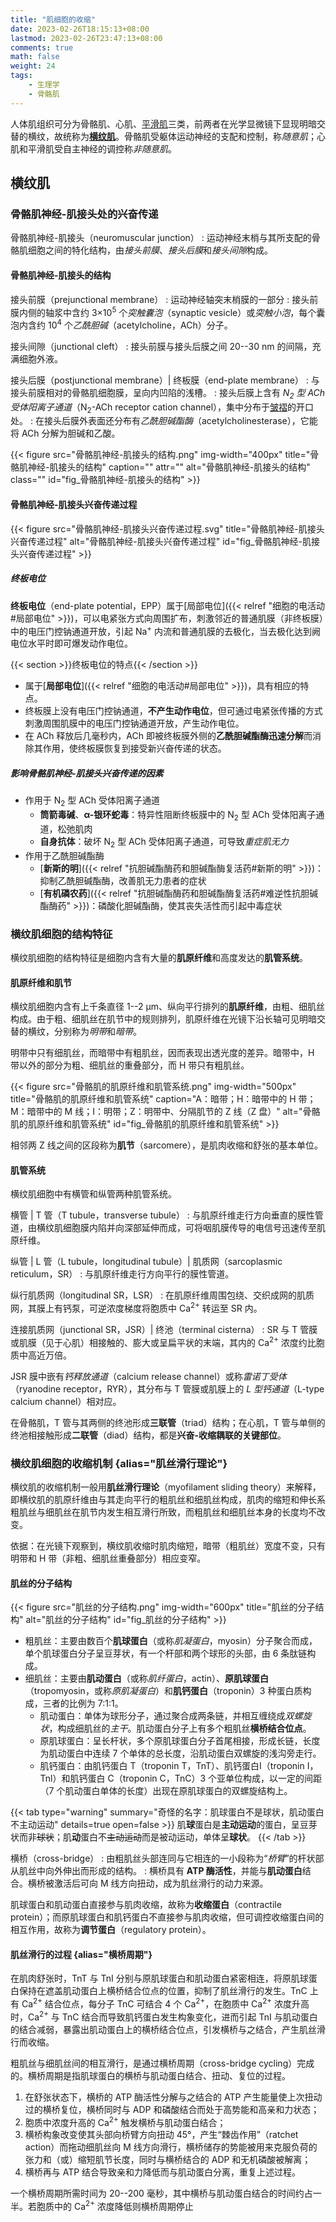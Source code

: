 ```yaml
---
title: "肌细胞的收缩"
date: 2023-02-26T18:15:13+08:00
lastmod: 2023-02-26T23:47:13+08:00
comments: true
math: false
weight: 24
tags:
    - 生理学
    - 骨骼肌
---
```


人体肌组织可分为骨骼肌、心肌、[平滑肌](#平滑肌)三类，前两者在光学显微镜下显现明暗交替的横纹，故统称为[**横纹肌**](#横纹肌)。骨骼肌受躯体运动神经的支配和控制，称*随意肌*；心肌和平滑肌受自主神经的调控称*非随意肌*。

<!--more-->

## 横纹肌

### 骨骼肌神经-肌接头处的兴奋传递

骨骼肌神经-肌接头（neuromuscular junction）
: 运动神经末梢与其所支配的骨骼肌细胞之间的特化结构，由*接头前膜*、*接头后膜*和*接头间隙*构成。

<!--separator-->

#### 骨骼肌神经-肌接头的结构

接头前膜（prejunctional membrane）
: 运动神经轴突末梢膜的一部分
: 接头前膜内侧的轴浆中含约 3×10<sup>5</sup> 个*突触囊泡*（synaptic vesicle）或*突触小泡*，每个囊泡内含约 10<sup>4</sup> 个*乙酰胆碱*（acetylcholine，ACh）分子。

接头间隙（junctional cleft）
: 接头前膜与接头后膜之间 20--30 nm 的间隔，充满细胞外液。

接头后膜（postjunctional membrane）| 终板膜（end-plate membrane）
: 与接头前膜相对的骨骼肌细胞膜，呈向内凹陷的浅槽。
: 接头后膜上含有 *N<sub>2</sub> 型 ACh 受体阳离子通道*（N<sub>2</sub>-ACh receptor cation channel），集中分布于[皱褶](#fig_骨骼肌神经-肌接头的结构)的开口处。
: 在接头后膜外表面还分布有*乙酰胆碱酯酶*（acetylcholinesterase），它能将 ACh 分解为胆碱和乙酸。

{{< figure src="骨骼肌神经-肌接头的结构.png" img-width="400px" title="骨骼肌神经-肌接头的结构" caption="" attr="" alt="骨骼肌神经-肌接头的结构" class="" id="fig_骨骼肌神经-肌接头的结构" >}}

#### 骨骼肌神经-肌接头兴奋传递过程

{{< figure src="骨骼肌神经-肌接头兴奋传递过程.svg" title="骨骼肌神经-肌接头兴奋传递过程" alt="骨骼肌神经-肌接头兴奋传递过程" id="fig_骨骼肌神经-肌接头兴奋传递过程" >}}

##### 终板电位

**终板电位**（end-plate potential，EPP）属于[局部电位]({{< relref "细胞的电活动#局部电位" >}})，可以电紧张方式向周围扩布，刺激邻近的普通肌膜（非终板膜）中的电压门控钠通道开放，引起 Na<sup>+</sup> 内流和普通肌膜的去极化，当去极化达到阙电位水平时即可爆发动作电位。

{{< section >}}终板电位的特点{{< /section >}}

- 属于[**局部电位**]({{< relref "细胞的电活动#局部电位" >}})，具有相应的特点。
- 终板膜上没有电压门控钠通道，**不产生动作电位**，但可通过电紧张传播的方式刺激周围肌膜中的电压门控钠通道开放，产生动作电位。
- 在 ACh 释放后几毫秒内，ACh 即被终板膜外侧的**乙酰胆碱酯酶迅速分解**而消除其作用，使终板膜恢复到接受新兴奋传递的状态。

##### 影响骨骼肌神经-肌接头兴奋传递的因素

- 作用于 N<sub>2</sub> 型 ACh 受体阳离子通道
    - **筒箭毒碱**、**α-银环蛇毒**：特异性阻断终板膜中的 N<sub>2</sub> 型 ACh 受体阳离子通道，松弛肌肉
    - **自身抗体**：破坏 N<sub>2</sub> 型 ACh 受体阳离子通道，可导致*重症肌无力*
- 作用于乙酰胆碱酯酶
    - [**新斯的明**]({{< relref "抗胆碱酯酶药和胆碱酯酶复活药#新斯的明" >}})：抑制乙酰胆碱酯酶，改善肌无力患者的症状
    - [**有机磷农药**]({{< relref "抗胆碱酯酶药和胆碱酯酶复活药#难逆性抗胆碱酯酶药" >}})：磷酸化胆碱酯酶，使其丧失活性而引起中毒症状

### 横纹肌细胞的结构特征

横纹肌细胞的结构特征是细胞内含有大量的**肌原纤维**和高度发达的**肌管系统**。

#### 肌原纤维和肌节

横纹肌细胞内含有上千条直径 1--2 μm、纵向平行排列的**肌原纤维**，由粗、细肌丝构成。由于粗、细肌丝在肌节中的规则排列，肌原纤维在光镜下沿长轴可见明暗交替的横纹，分别称为*明带*和*暗带*。

明带中只有细肌丝，而暗带中有粗肌丝，因而表现出透光度的差异。暗带中，H 带以外的部分为粗、细肌丝的重叠部分，而 H 带只有粗肌丝。

{{< figure src="骨骼肌的肌原纤维和肌管系统.png" img-width="500px" title="骨骼肌的肌原纤维和肌管系统" caption="A：暗带；H：暗带中的 H 带；M：暗带中的 M 线；I：明带；Z：明带中、分隔肌节的 Z 线（Z 盘）" alt="骨骼肌的肌原纤维和肌管系统" id="fig_骨骼肌的肌原纤维和肌管系统" >}}

相邻两 Z 线之间的区段称为**肌节**（sarcomere），是肌肉收缩和舒张的基本单位。

#### 肌管系统

横纹肌细胞中有横管和纵管两种肌管系统。

横管 | T 管（T tubule，transverse tubule）
: 与肌原纤维走行方向垂直的膜性管道，由横纹肌细胞膜内陷并向深部延伸而成，可将咽肌膜传导的电信号迅速传至肌原纤维。

<!--separator-->

纵管 | L 管（L tubule，longitudinal tubule）| 肌质网（sarcoplasmic reticulum，SR）
: 与肌原纤维走行方向平行的膜性管道。

纵行肌质网（longitudinal SR，LSR）
: 在肌原纤维周围包绕、交织成网的肌质网，其膜上有钙泵，可逆浓度梯度将胞质中 Ca<sup>2+</sup> 转运至 SR 内。

连接肌质网（junctional SR，JSR）| 终池（terminal cisterna）
: SR 与 T 管膜或肌膜（见于心肌）相接触的、膨大或呈扁平状的末端，其内的 Ca<sup>2+</sup> 浓度约比胞质中高近万倍。

JSR 膜中嵌有*钙释放通道*（calcium release channel）或称*雷诺丁受体*（ryanodine receptor，RYR），其分布与 T 管膜或肌膜上的 *L 型钙通道*（L-type calcium channel）相对应。

在骨骼肌，T 管与其两侧的终池形成**三联管**（triad）结构；在心肌，T 管与单侧的终池相接触形成**二联管**（diad）结构，都是**兴奋-收缩耦联的关键部位**。

### 横纹肌细胞的收缩机制 {alias="肌丝滑行理论"}

横纹肌的收缩机制一般用**肌丝滑行理论**（myofilament sliding theory）来解释，即横纹肌的肌原纤维由与其走向平行的粗肌丝和细肌丝构成，肌肉的缩短和伸长系粗肌丝与细肌丝在肌节内发生相互滑行所致，而粗肌丝和细肌丝本身的长度均不改变。

依据：在光镜下观察到，横纹肌收缩时肌肉缩短，暗带（粗肌丝）宽度不变，只有明带和 H 带（非粗、细肌丝重叠部分）相应变窄。

#### 肌丝的分子结构

{{< figure src="肌丝的分子结构.png" img-width="600px" title="肌丝的分子结构" alt="肌丝的分子结构" id="fig_肌丝的分子结构" >}}

- 粗肌丝：主要由数百个**肌球蛋白**（或称*肌凝蛋白*，myosin）分子聚合而成，单个肌球蛋白分子呈豆芽状，有一个杆部和两个球形的头部，由 6 条肽链构成。
- 细肌丝：主要由**肌动蛋白**（或称*肌纤蛋白*，actin）、**原肌球蛋白**（tropomyosin，或称*原肌凝蛋白*）和**肌钙蛋白**（troponin）3 种蛋白质构成，三者的比例为 7\:1\:1。
    - 肌动蛋白：单体为球形分子，通过聚合成两条链，并相互缠绕成*双螺旋状*，构成细肌丝的*主干*。肌动蛋白分子上有多个粗肌丝**横桥结合位点**。
    - 原肌球蛋白：呈长杆状，多个原肌球蛋白分子首尾相接，形成长链，长度为肌动蛋白中连续 7 个单体的总长度，沿肌动蛋白双螺旋的浅沟旁走行。
    - 肌钙蛋白：由肌钙蛋白 T（troponin T，TnT）、肌钙蛋白I（troponin I，Tnl）和肌钙蛋白 C（troponin C，TnC）3 个亚单位构成，以一定的间距（7 个肌动蛋白单体的长度）出现在原肌球蛋白的双螺旋结构上。

{{< tab type="warning" summary="奇怪的名字：肌球蛋白不是球状，肌动蛋白不主动运动" details=true open=false >}}
肌**球**蛋白是**主动运动**的蛋白，呈豆芽状而非~~球状~~；肌**动**蛋白不~~主动运动~~而是被动运动，单体呈**球状**。
{{< /tab >}}

横桥（cross-bridge）
: 由粗肌丝头部连同与它相连的一小段称为“*桥臂*”的杆状部从肌丝中向外伸出而形成的结构。
: 横桥具有 **ATP 酶活性**，并能与**肌动蛋白**结合。横桥被激活后可向 M 线方向扭动，成为肌丝滑行的动力来源。

肌球蛋白和肌动蛋白直接参与肌肉收缩，故称为**收缩蛋白**（contractile protein）；而原肌球蛋白和肌钙蛋白不直接参与肌肉收缩，但可调控收缩蛋白间的相互作用，故称为**调节蛋白**（regulatory protein）。

#### 肌丝滑行的过程 {alias="横桥周期"}

在肌肉舒张时，TnT 与 TnI 分别与原肌球蛋白和肌动蛋白紧密相连，将原肌球蛋白保持在遮盖肌动蛋白上横桥结合位点的位置，抑制了肌丝滑行的发生。TnC 上有 Ca<sup>2+</sup> 结合位点，每分子 TnC 可结合 4 个 Ca<sup>2+</sup>，在胞质中 Ca<sup>2+</sup> 浓度升高时，Ca<sup>2+</sup> 与 TnC 结合而导致肌钙蛋白发生构象变化，进而引起 TnI 与肌动蛋白的结合减弱，暴露出肌动蛋白上的横桥结合位点，引发横桥与之结合，产生肌丝滑行而收缩。

粗肌丝与细肌丝间的相互滑行，是通过横桥周期（cross-bridge cycling）完成的。横桥周期是指肌球蛋白的横桥与肌动蛋白结合、扭动、复位的过程。

1. 在舒张状态下，横桥的 ATP 酶活性分解与之结合的 ATP 产生能量使上次扭动过的横桥复位，横桥同时与 ADP 和磷酸结合而处于高势能和高亲和力状态；
2. 胞质中浓度升高的 Ca<sup>2+</sup> 触发横桥与肌动蛋白结合；
3. 横桥构象改变使其头部向桥臂方向扭动 45°，产生“棘齿作用”（ratchet action）而拖动细肌丝向 M 线方向滑行，横桥储存的势能被用来克服负荷的张力和（或）缩短肌节长度，同时与横桥结合的 ADP 和无机磷酸被解离；
4. 横桥再与 ATP 结合导致亲和力降低而与肌动蛋白分离，重复上述过程。

一个横桥周期所需时间为 20--200 毫秒，其中横桥与肌动蛋白结合的时间约占一半。若胞质中的 Ca<sup>2+</sup> 浓度降低则横桥周期停止
